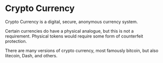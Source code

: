 Crypto Currency
===============

Crypto Currency is a digital, secure, anonymous currency system.

Certain currencies do have a physical analogue, but this is not a requirement.  Physical tokens would require some form of counterfeit protection.

There are many versions of crypto currency, most famously bitcoin, but also litecoin, Dash, and others.
